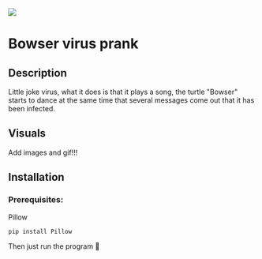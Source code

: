 <img src="https://img.shields.io/badge/Python-v3.10.5-brightgreen">

# Bowser virus prank 
## Description
Little joke virus, what it does is that it plays a song, the turtle "Bowser" starts to dance at the same time that several messages come out that it has been infected.
## Visuals
Add images and gif!!!
## Installation
### Prerequisites:
Pillow
```
pip install Pillow
```
Then just run the program 🐢

